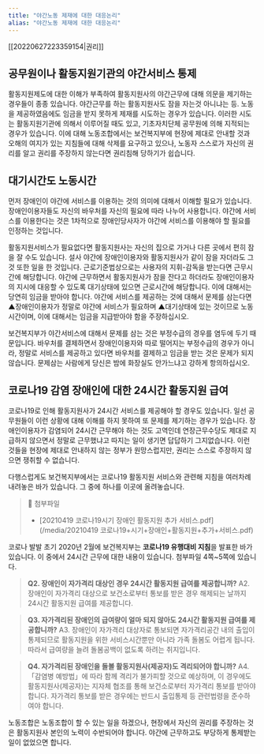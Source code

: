 ```yaml
---
title: "야간노동 제재에 대한 대응논리"
alias: "야간노동 제재에 대한 대응논리"
---
```

[[20220627223359154|권리]]

## 공무원이나 활동지원기관의 야간서비스 통제
활동지원제도에 대한 이해가 부족하여 활동지원사의 야간근무에 대해 의문을 제기하는 경우들이 종종 있습니다. 야간근무를 하는 활동지원사도 잠을 자는것 아니냐는 등. 노동을 제공하였음에도 임금을 받지 못하게 제재를 시도하는 경우가 있습니다. 이러한 시도는 활동지원기관에 의해서 이루어질 때도 있고, 기초자치단체 공무원에 의해 지적되는 경우가 있습니다. 이에 대해 노동조합에서는 보건복지부에 현장에 제대로 안내할 것과 오해의 여지가 있는 지침들에 대해 삭제를 요구하고 있으나, 노동자 스스로가 자신의 권리를 알고 권리를 주장하지 않는다면 권리침해 당하기가 쉽습니다.

## 대기시간도 노동시간
먼저 장애인이 야간에 서비스를 이용하는 것의 의미에 대해서 이해할 필요가 있습니다. 장애인이용자들도 자신의 바우처를 자신의 필요에 따라 나누어 사용합니다. 야간에 서비스를 이용한다는 것은 1차적으로 장애인당사자가 야간에 서비스를 이용해야 할 필요를 인정하는 것입니다. 

활동지원서비스가 필요없다면 활동지원사는 자신의 집으로 가거나 다른 곳에서 편히 잠을 잘 수도 있습니다. 설사 야간에 장애인이용자와 활동지원사가 같이 잠을 자더라도 그것 또한 일을 한 것입니다. 근로기준법상으로는 사용자의 지휘-감독을 받는다면 근무시간에 해당합니다. 야간에 근무하면서 활동지원사가 잠을 잔다고 하더라도 장애인이용자의 지시에 대응할 수 있도록 대기상태에 있으면 근로시간에 해당합니다. 이에 대해서는 당연히 임금을 받아야 합니다. 야간에 서비스를 제공하는 것에 대해서 문제를 삼는다면 ▲장애인이용자가 정말로 야간에 서비스가 필요하며 ▲대기상태에 있는 것이므로 노동시간이며, 이에 대해서는 임금을 지급받아야 함을 주장하십시오. 

보건복지부가 야간서비스에 대해서 문제를 삼는 것은 부정수급의 경우를 염두에 두기 때문입니다. 바우처를 결제하면서 장애인이용자와 따로 떨어지는 부정수급의 경우가 아니라, 정말로 서비스를 제공하고 있다면 바우처를 결제하고 임금을 받는 것은 문제가 되지 않습니다. 문제삼는 사람에게 당신은 밤에 화장실도 안가느냐고 강하게 항의하십시오.

## 코로나19 감염 장애인에 대한 24시간 활동지원 급여
코로나19로 인해 활동지원사가 24시간 서비스를 제공해야 할 경우도 있습니다. 일선 공무원들이 이런 상황에 대해 이해를 하지 못하여 또 문제를 제기하는 경우가 있습니다. 장애인이용자가 감염되어 24시간 근무해야 하는 것도 고역인데 연장근무수당도 제대로 지급하지 않으면서 정말로 근무했냐고 따지는 일이 생기면 답답하기 그지없습니다. 이런 것들을 현장에 제대로 안내하지 않는 정부가 원망스럽지만, 권리는 스스로 주장하지 않으면 쟁취할 수 없습니다.

다행스럽게도 보건복지부에서는 코로나19 활동지원 서비스와 관련해 지침을 여러차례 내려놓은 바가 있습니다. 그 중에 하나를 이곳에 올려놓습니다.

> 📁 첨부파일
> + [20210419 코로나19시기 장애인 활동지원 추가 서비스.pdf](/media/20210419 코로나19+시기+장애인+활동지원+추가+서비스.pdf)

코로나 발발 초기 2020년 2월에 보건복지부는 **코로나19 유행대비 지침**을 발표한 바가 있습니다. 이 중에서 24시간 근무에 대한 내용이 있습니다. 첨부파일 4쪽~5쪽에 있습니다.

> **Q2. 장애인이 자가격리 대상인 경우 24시간 활동지원 급여를 제공합니까?**
> A2. 장애인이 자가격리 대상으로 보건소로부터 통보를 받은 경우 해제되는 날까지 24시간 활동지원 급여를 제공합니다.
 
> **Q3. 자가격리된 장애인의 급여량이 얼마 되지 않아도 24시간 활동지원 급여를 제공합니까?**
> A3. 장애인이 자가격리 대상자로 통보되면 자가격리공간 내의 출입이 통제되므로 활동지원을 위한 서비스시간뿐만 아니라 가족 돌봄도 어렵게 됩니다. 따라서 급여량을 늘려 돌봄공백이 없도록 하려는 취지입니다.

> **Q4. 자가격리된 장애인을 돌볼 활동지원사(제공자)도 격리되어야 합니까?**
> A4. 「감염병 예방법」에 따라 함께 격리가 불가피할 것으로 예상하며, 이 경우에도 활동지원사(제공자)는 지자체 협조를 통해 보건소로부터 자가격리 통보를 받아야 합니다. 자가격리 통보를 받은 경우에는 반드시 출입통제 등 관련법령을 준수하여야 합니다.

노동조합은 노동조합이 할 수 있는 일을 하겠으나, 현장에서 자신의 권리를 주장하는 것은 활동지원사 본인의 노력이 수반되어야 합니다. 야간에 근무하고도 부당하게 통제받는 일이 없었으면 합니다.